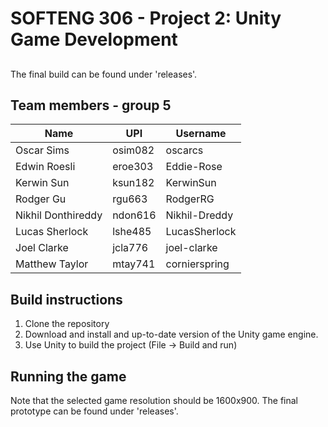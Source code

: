 # SOFTENG 306 - Project 2: Unity Game Development

##

The final build can be found under 'releases'.

## Team members - group 5

| Name                | UPI      | Username         |
|---------------------|----------|------------------|
| Oscar Sims          | osim082  | oscarcs          |
| Edwin Roesli        | eroe303  | Eddie-Rose       |
| Kerwin Sun          | ksun182  | KerwinSun        |
| Rodger Gu           | rgu663   | RodgerRG         |
| Nikhil Donthireddy  | ndon616  | Nikhil-Dreddy    |
| Lucas Sherlock      | lshe485  | LucasSherlock    |
| Joel Clarke         | jcla776  | joel-clarke      |
| Matthew Taylor      | mtay741  | cornierspring    |

## Build instructions

1. Clone the repository
2. Download and install and up-to-date version of the Unity game engine.
3. Use Unity to build the project (File -> Build and run)

## Running the game

Note that the selected game resolution should be 1600x900. The final prototype can be found under 'releases'.
